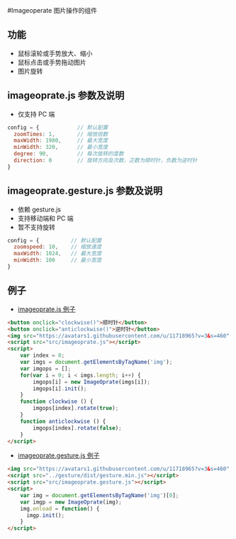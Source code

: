 #Imageoperate
图片操作的组件

## 功能
  * 鼠标滚轮或手势放大、缩小
  * 鼠标点击或手势拖动图片
  * 图片旋转
  
## imageoprate.js 参数及说明
* 仅支持 PC 端

```js
config = {            // 默认配置
  zoomTimes: 1,       // 缩放倍数
  maxWidth: 1980,     // 最大宽度
  minWidth: 320,      // 最小宽度
  degree: 90,         // 每次旋转的度数
  direction: 0        // 旋转方向及次数，正数为顺时针，负数为逆时针
}
```

## imageoprate.gesture.js 参数及说明
* 依赖 gesture.js
* 支持移动端和 PC 端
* 暂不支持旋转

```js
config = {          // 默认配置
  zoomspeed: 10,    // 缩放速度
  maxWidth: 1024,   // 最大宽度
  minWidth: 100     // 最小宽度
}
```

## 例子
* [imageoprate.js 例子](https://bigfact.github.io/frontforge/things/imageoprate/index.html)

```html
<button onclick="clockwise()">顺时针</button>
<button onclick="anticlockwise()">逆时针</button>
<img src="https://avatars1.githubusercontent.com/u/11718965?v=3&s=460" style="position: absolute;">
<script src="src/imageoprate.js"></script>
<script>
    var index = 0;
    var imgs = document.getElementsByTagName('img');
    var imgops = [];
    for(var i = 0; i < imgs.length; i++) {
        imgops[i] = new ImageOprate(imgs[i]);
        imgops[i].init();
    }
    function clockwise () {
        imgops[index].rotate(true);
    }
    function anticlockwise () {
        imgops[index].rotate(false);
    }
</script>
```

* [imageoprate.gesture.js 例子](https://bigfact.github.io/frontforge/things/imageoprate/index.gesture.html)

```html
<img src="https://avatars1.githubusercontent.com/u/11718965?v=3&s=460" style="position: absolute;">
<script src="../gesture/dist/gesture.min.js"></script>
<script src="src/imageoprate.gesture.js"></script>
<script>
    var img = document.getElementsByTagName('img')[0];
    var imgp = new ImageOprate(img);
    img.onload = function() {
      imgp.init();
    }
</script>
```